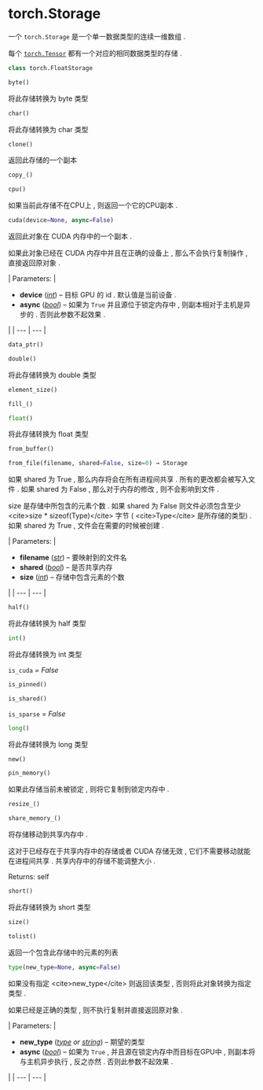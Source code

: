# torch.Storage

一个 `torch.Storage` 是一个单一数据类型的连续一维数组 .

每个 [`torch.Tensor`](tensors.html#torch.Tensor "torch.Tensor") 都有一个对应的相同数据类型的存储 .

```py
class torch.FloatStorage
```

```py
byte()
```

将此存储转换为 byte 类型

```py
char()
```

将此存储转换为 char 类型

```py
clone()
```

返回此存储的一个副本

```py
copy_()
```

```py
cpu()
```

如果当前此存储不在CPU上 , 则返回一个它的CPU副本 .

```py
cuda(device=None, async=False)
```

返回此对象在 CUDA 内存中的一个副本 .

如果此对象已经在 CUDA 内存中并且在正确的设备上 , 那么不会执行复制操作 , 直接返回原对象 .

| Parameters: | 

*   **device** ([_int_](https://docs.python.org/3/library/functions.html#int "(in Python v3.6)")) – 目标 GPU 的 id . 默认值是当前设备 .
*   **async** ([_bool_](https://docs.python.org/3/library/functions.html#bool "(in Python v3.6)")) – 如果为 `True` 并且源位于锁定内存中 , 则副本相对于主机是异步的 . 否则此参数不起效果 .

 |
| --- | --- |

```py
data_ptr()
```

```py
double()
```

将此存储转换为 double 类型

```py
element_size()
```

```py
fill_()
```

```py
float()
```

将此存储转换为 float 类型

```py
from_buffer()
```

```py
from_file(filename, shared=False, size=0) → Storage
```

如果 shared 为 True , 那么内存将会在所有进程间共享 . 所有的更改都会被写入文件 . 如果 shared 为 False , 那么对于内存的修改 , 则不会影响到文件 .

size 是存储中所包含的元素个数 . 如果 shared 为 False 则文件必须包含至少 &lt;cite&gt;size * sizeof(Type)&lt;/cite&gt; 字节 ( &lt;cite&gt;Type&lt;/cite&gt; 是所存储的类型) . 如果 shared 为 True , 文件会在需要的时候被创建 .

| Parameters: | 

*   **filename** ([_str_](https://docs.python.org/3/library/stdtypes.html#str "(in Python v3.6)")) – 要映射到的文件名
*   **shared** ([_bool_](https://docs.python.org/3/library/functions.html#bool "(in Python v3.6)")) – 是否共享内存
*   **size** ([_int_](https://docs.python.org/3/library/functions.html#int "(in Python v3.6)")) – 存储中包含元素的个数

 |
| --- | --- |

```py
half()
```

将此存储转换为 half 类型

```py
int()
```

将此存储转换为 int 类型

`is_cuda` _= False_

```py
is_pinned()
```

```py
is_shared()
```

`is_sparse` _= False_

```py
long()
```

将此存储转换为 long 类型

```py
new()
```

```py
pin_memory()
```

如果此存储当前未被锁定 , 则将它复制到锁定内存中 .

```py
resize_()
```

```py
share_memory_()
```

将存储移动到共享内存中 .

这对于已经存在于共享内存中的存储或者 CUDA 存储无效 , 它们不需要移动就能在进程间共享 . 共享内存中的存储不能调整大小 .

Returns: self

```py
short()
```

将此存储转换为 short 类型

```py
size()
```

```py
tolist()
```

返回一个包含此存储中的元素的列表

```py
type(new_type=None, async=False)
```

如果没有指定 &lt;cite&gt;new_type&lt;/cite&gt; 则返回该类型 , 否则将此对象转换为指定类型 .

如果已经是正确的类型 , 则不执行复制并直接返回原对象 .

| Parameters: | 

*   **new_type** ([_type_](https://docs.python.org/3/library/functions.html#type "(in Python v3.6)") _or_ [_string_](https://docs.python.org/3/library/string.html#module-string "(in Python v3.6)")) – 期望的类型
*   **async** ([_bool_](https://docs.python.org/3/library/functions.html#bool "(in Python v3.6)")) – 如果为 `True` , 并且源在锁定内存中而目标在GPU中 , 则副本将与主机异步执行 , 反之亦然 . 否则此参数不起效果 .

 |
| --- | --- |